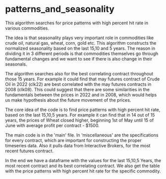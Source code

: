 # patterns_and_seasonality
This algorithm searches for price patterns with high percent hit rate in various commodities.

The idea is that seasonality plays very important role in commodities like crude oil, natural gas, wheat, corn, gold etc. This algorithm constructs the normalized seasonality based on the last 15,10 and 5 years. The reason in dividing it in 3 different periods is that commodities themselves go through fundamental changes and we want to see if there is also change in their seasonals.

The algorithm searches also for the best correlating contract throughout those 15 years. For example it could find that may futures contract of Crude Oil in 2022 (clk22) are best correlated with the may futures contracts in 2008 (clk08). This could suggest that there are some similarities in the fundamentals between the prices in 2022 and in 2008, which would helps us make hypothesis about the future movement of the prices.

The core idea of the code is to find price patterns with high percent hit rate, based on the last 15,10,5 years. For example it can find that in 14 out of 15 years, the prices of Wheat closed higher, beginning 1st of May until 15 of June with average profit per contract - $1500.

The main code is in the 'main' file. 
In 'miscellaneous' are the specifications for every contract, which are important for constructing the proper timeseries data. Also it pulls data from Interactive Brokers, for the most recent futures contract. 

In the end we have a dataframe with the values for the last 15,10,5 Years, the most recent contract and its best correlating contract. 
We also get the table with the price patterns with high percent hit rate for the specific commodity.
